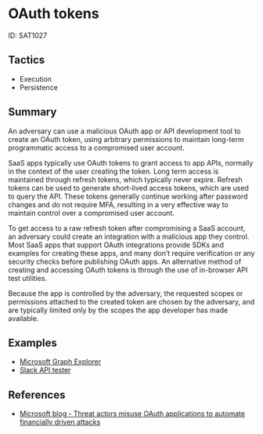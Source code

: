 # OAuth tokens
ID: SAT1027

## Tactics
* Execution
* Persistence


## Summary
An adversary can use a malicious OAuth app or API development tool to create an OAuth token, using arbitrary permissions to maintain long-term programmatic access to a compromised user account.

SaaS apps typically use OAuth tokens to grant access to app APIs, normally in the context of the user creating the token. Long term access is maintained through refresh tokens, which typically never expire. Refresh tokens can be used to generate short-lived access tokens, which are used to query the API. These tokens generally continue working after password changes and do not require MFA, resulting in a very effective way to maintain control over a compromised user account.

To get access to a raw refresh token after compromising a SaaS account, an adversary could create an integration with a malicious app they control. Most SaaS apps that support OAuth integrations provide SDKs and examples for creating these apps, and many don’t require verification or any security checks before publishing OAuth apps. An alternative method of creating and accessing OAuth tokens is through the use of in-browser API test utilities.

Because the app is controlled by the adversary, the requested scopes or permissions attached to the created token are chosen by the adversary, and are typically limited only by the scopes the app developer has made available.

## Examples
* [Microsoft Graph Explorer](examples/graph_explorer.md)
* [Slack API tester](examples/slack_api_tester.md)

## References

* [Microsoft blog - Threat actors misuse OAuth applications to automate financially driven attacks](https://www.microsoft.com/en-us/security/blog/2023/12/12/threat-actors-misuse-oauth-applications-to-automate-financially-driven-attacks/)
